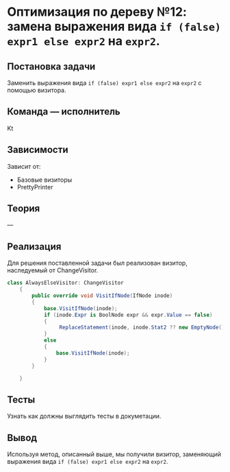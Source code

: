 # Оптимизация по дереву №12: замена выражения вида `if (false) expr1 else expr2` на `expr2`.

## Постановка задачи
Заменить выражения вида `if (false) expr1 else expr2` на `expr2` с помощью визитора.

## Команда — исполнитель
Kt

## Зависимости
Зависит от:
- Базовые визиторы
- PrettyPrinter

## Теория
&mdash;

## Реализация
Для решения поставленной задачи был реализован визитор, наследуемый от ChangeVisitor.

```csharp
class AlwaysElseVisitor: ChangeVisitor
    {
        public override void VisitIfNode(IfNode inode)
        {
            base.VisitIfNode(inode);
            if (inode.Expr is BoolNode expr && expr.Value == false)
            {
                 ReplaceStatement(inode, inode.Stat2 ?? new EmptyNode());
            }
            else
            {
                base.VisitIfNode(inode);
            }
        }

    }
```

## Тесты
Узнать как должны выглядить тесты в докуметации.

## Вывод
Используя метод, описанный выше, мы получили визитор, заменяющий выражения вида `if (false) expr1 else expr2` на `expr2`.

